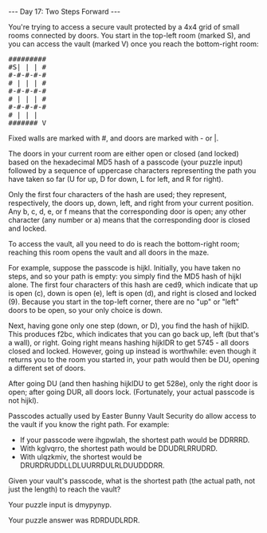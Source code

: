 --- Day 17: Two Steps Forward ---

You're trying to access a secure vault protected by a 4x4 grid of small rooms connected by doors. You start in the top-left room 
(marked S), and you can access the vault (marked V) once you reach the bottom-right room:
<pre>
#########
#S| | | #
#-#-#-#-#
# | | | #
#-#-#-#-#
# | | | #
#-#-#-#-#
# | | |  
####### V
</pre>
Fixed walls are marked with #, and doors are marked with - or |.

The doors in your current room are either open or closed (and locked) based on the hexadecimal MD5 hash of a passcode (your puzzle 
input) followed by a sequence of uppercase characters representing the path you have taken so far (U for up, D for down, L for 
left, and R for right).

Only the first four characters of the hash are used; they represent, respectively, the doors up, down, left, and right from your 
current position. Any b, c, d, e, or f means that the corresponding door is open; any other character (any number or a) means that 
the corresponding door is closed and locked.

To access the vault, all you need to do is reach the bottom-right room; reaching this room opens the vault and all doors in the 
maze.

For example, suppose the passcode is hijkl. Initially, you have taken no steps, and so your path is empty: you simply find the MD5 
hash of hijkl alone. The first four characters of this hash are ced9, which indicate that up is open (c), down is open (e), left 
is open (d), and right is closed and locked (9). Because you start in the top-left corner, there are no "up" or "left" doors to be 
open, so your only choice is down.

Next, having gone only one step (down, or D), you find the hash of hijklD. This produces f2bc, which indicates that you can go back 
up, left (but that's a wall), or right. Going right means hashing hijklDR to get 5745 - all doors closed and locked. However, going 
up instead is worthwhile: even though it returns you to the room you started in, your path would then be DU, opening a different 
set of doors.

After going DU (and then hashing hijklDU to get 528e), only the right door is open; after going DUR, all doors lock. (Fortunately, 
your actual passcode is not hijkl).

Passcodes actually used by Easter Bunny Vault Security do allow access to the vault if you know the right path. For example:

- If your passcode were ihgpwlah, the shortest path would be DDRRRD.
- With kglvqrro, the shortest path would be DDUDRLRRUDRD.
- With ulqzkmiv, the shortest would be DRURDRUDDLLDLUURRDULRLDUUDDDRR.

Given your vault's passcode, what is the shortest path (the actual path, not just the length) to reach the vault?

Your puzzle input is dmypynyp.

Your puzzle answer was RDRDUDLRDR.
